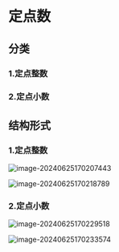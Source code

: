 # 定点数

## 分类

### 1.定点整数

### 2.定点小数

## 结构形式

### 1.定点整数

![image-20240625170207443](../TyporaImage/计算机组成原理图片/image-20240625170207443.png)

![image-20240625170218789](../TyporaImage/计算机组成原理图片/image-20240625170218789.png)

### 2.定点小数

![image-20240625170229518](../TyporaImage/计算机组成原理图片/image-20240625170229518.png)

![image-20240625170233574](../TyporaImage/计算机组成原理图片/image-20240625170233574.png)